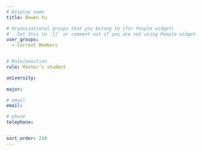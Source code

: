 ```yaml
---
# Display name
title: Bowen Yu

# Organizational groups that you belong to (for People widget)
#   Set this to `[]` or comment out if you are not using People widget.
user_groups:
  - Current Members


# Role/position
role: Master's student      

university: 
  
major: 

# email 
email:

# phone 
telephone:


sort_order: 210
---
```



